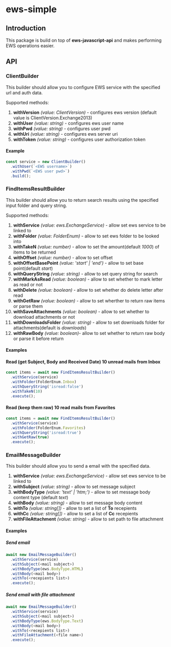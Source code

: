 # ews-simple

## Introduction
This package is build on top of **ews-javascript-api** and makes performing EWS operations easier.

## API
### ClientBuilder
This builder should allow you to configure EWS service with the specified url and auth data.

Supported methods:
  1. **withVersion** *(value: ClientVersion)* - configures ews version (default value is ClientVersion.Exchange2013)
  2. **withUser** *(value: string)* - configures ews user name
  3. **withPwd** *(value: string)* - configures user pwd
  4. **withUri** *(value: string)* - configures ews server uri
  5. **withToken** *(value: string)* - configures user authorization token

#### Example
```ts
const service = new ClientBuilder()
  .withUser(`<EWS username>`)
  .withPwd(`<EWS user pwd>`)
  .build();
```

### FindItemsResultBuilder
This builder should allow you to return search results using the specified input folder and query string.

Supported methods:
  1. **withService** *(value: ews.ExchangeService)* - allow set ews service to be linked to
  2. **withFolder** *(value: FolderEnum)* - allow to set ews folder to be looked into
  3. **withTakeN** *(value: number)* - allow to set the amount(default *1000*) of items to be returned
  4. **withOffset** *(value: number)* - allow to set offset
  5. **withOffsetBasePoint** *(value: 'start' | 'end')* - allow to set base point(default *start*)
  6. **withQueryString** *(value: string)* - allow to set query string for search
  7. **withMarkAsRead** *(value: boolean)* - allow to set whether to mark letter as read or not
  8. **withDelete** *(value: boolean)* - allow to set whether do delete letter after read
  9. **withGetRaw** *(value: boolean)* - allow to set wherther to return raw items or parse them
  10. **withSaveAttachments** *(value: boolean)* - allow to set whether to download attachments or not
  11. **withDownloadsFolder** *(value: string)* - allow to set downloads folder for attachments(default is *downloads*)
  12. **withRawBody** *(value: boolean)*- allow to set whether to return raw body or parse it before return

#### Examples

#### Read (get Subject, Body and Received Date) 10 unread mails from Inbox
```ts
const items = await new FindItemsResultBuilder()
  .withService(service)
  .withFolder(FolderEnum.Inbox)
  .withQueryString('isread:false')
  .withTakeN(10)
  .execute();
```

#### Read (keep them raw) 10 read mails from Favorites
```ts
const items = await new FindItemsResultBuilder()
  .withService(service)
  .withFolder(FolderEnum.Favorites)
  .withQueryString('isread:true')
  .withGetRaw(true)
  .execute();
```

### EmailMessageBuilder
This builder should allow you to send a email with the specified data.

  1. **withService** *(value: ews.ExchangeService)* - allow set ews service to be linked to
  2. **withSubject** *(value: string)* - allow to set message subject
  3. **withBodyType** *(value: 'text' | 'htm;')* - allow to set message body content type (default *text*)
  4. **withBody** *(value: string)* - allow to set message body content
  5. **withTo** *(value: string[])* - allow to set a list of **To** recepients
  6. **withСс** *(value: string[])* - allow to set a list of **Сс** recepients
  7. **withFileAttachment** *(value: string)* - allow to set path to file attachment

#### Examples
##### Send email
```ts
await new EmailMessageBuilder()
  .withService(service)
  .withSubject(<mail subject>)
  .withBodyType(ews.BodyType.HTML)
  .withBody(<mail body>)
  .withTo(<recepients list>)
  .execute();
```

##### Send email with file attachment
```ts
await new EmailMessageBuilder()
  .withService(service)
  .withSubject(<mail subject>)
  .withBodyType(ews.BodyType.Text)
  .withBody(<mail body>)
  .withTo(<recepients list>)
  .withFileAttachment(<file name>)
  .execute();
```